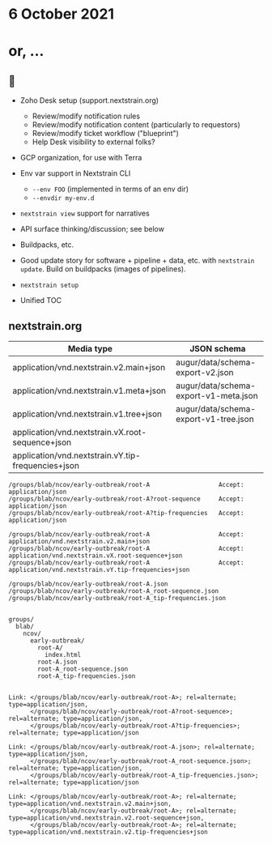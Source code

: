 # 6 October 2021
# or, …

## 👀

  - Zoho Desk setup (support.nextstrain.org)
    - Review/modify notification rules
    - Review/modify notification content (particularly to requestors)
    - Review/modify ticket workflow ("blueprint")
    - Help Desk visibility to external folks?

  - GCP organization, for use with Terra

  - Env var support in Nextstrain CLI
    - `--env FOO` (implemented in terms of an env dir)
    - `--envdir my-env.d`

  - `nextstrain view` support for narratives

  - API surface thinking/discussion; see below

  - Buildpacks, etc.

  - Good update story for software + pipeline + data, etc. with `nextstrain
    update`.  Build on buildpacks (images of pipelines).

  - `nextstrain setup`

  - Unified TOC


## nextstrain.org

| Media type                                          | JSON schema                           |
| --------------------------------------------------- | --------------------------------------|
| application/vnd.nextstrain.v2.main+json             | augur/data/schema-export-v2.json      |
| application/vnd.nextstrain.v1.meta+json             | augur/data/schema-export-v1-meta.json |
| application/vnd.nextstrain.v1.tree+json             | augur/data/schema-export-v1-tree.json |
| application/vnd.nextstrain.vX.root-sequence+json    |                                       |
| application/vnd.nextstrain.vY.tip-frequencies+json  |                                       |


    /groups/blab/ncov/early-outbreak/root-A                   Accept: application/json
    /groups/blab/ncov/early-outbreak/root-A?root-sequence     Accept: application/json
    /groups/blab/ncov/early-outbreak/root-A?tip-frequencies   Accept: application/json

    /groups/blab/ncov/early-outbreak/root-A                   Accept: application/vnd.nextstrain.v2.main+json
    /groups/blab/ncov/early-outbreak/root-A                   Accept: application/vnd.nextstrain.vX.root-sequence+json
    /groups/blab/ncov/early-outbreak/root-A                   Accept: application/vnd.nextstrain.vY.tip-frequencies+json

    /groups/blab/ncov/early-outbreak/root-A.json
    /groups/blab/ncov/early-outbreak/root-A_root-sequence.json
    /groups/blab/ncov/early-outbreak/root-A_tip-frequencies.json


    groups/
      blab/
        ncov/
          early-outbreak/
            root-A/
              index.html
            root-A.json
            root-A_root-sequence.json
            root-A_tip-frequencies.json


    Link: </groups/blab/ncov/early-outbreak/root-A>; rel=alternate; type=application/json,
          </groups/blab/ncov/early-outbreak/root-A?root-sequence>; rel=alternate; type=application/json,
          </groups/blab/ncov/early-outbreak/root-A?tip-frequencies>; rel=alternate; type=application/json

    Link: </groups/blab/ncov/early-outbreak/root-A.json>; rel=alternate; type=application/json,
          </groups/blab/ncov/early-outbreak/root-A_root-sequence.json>; rel=alternate; type=application/json,
          </groups/blab/ncov/early-outbreak/root-A_tip-frequencies.json>; rel=alternate; type=application/json

    Link: </groups/blab/ncov/early-outbreak/root-A>; rel=alternate; type=application/vnd.nextstrain.v2.main+json,
          </groups/blab/ncov/early-outbreak/root-A>; rel=alternate; type=application/vnd.nextstrain.v2.root-sequence+json,
          </groups/blab/ncov/early-outbreak/root-A>; rel=alternate; type=application/vnd.nextstrain.v2.tip-frequencies+json
